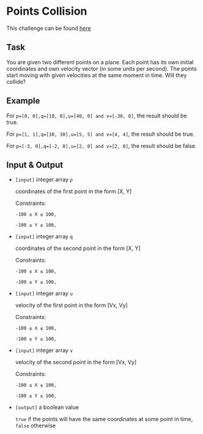 # Points Collision

This challenge can be found [here](https://www.codewars.com/kata/589a785f77c96080b7000050)

## Task
You are given two different points on a plane. Each point has its own initial coordinates and own velocity vector (in some units per second). The points start moving with given velocities at the same moment in time. Will they collide?

## Example
For `p=[0, 0],q=[10, 0],u=[40, 0] and v=[-30, 0]`, the result should be true.

For `p=[1, 1],q=[30, 30],u=[5, 5] and v=[4, 4]`, the result should be true.

For `p=[-3, 0],q=[-2, 0],u=[2, 0] and v=[2, 0]`, the result should be false.

## Input & Output
- `[input]` integer array `p`

  coordinates of the first point in the form [X, Y]

  Constraints:

  `-100 ≤ X ≤ 100,`

  `-100 ≤ Y ≤ 100,`

- `[input]` integer array `q`

  coordinates of the second point in the form [X, Y]

  Constraints:

  `-100 ≤ X ≤ 100,`

  `-100 ≤ Y ≤ 100,`

- `[input]` integer array `u`

  velocity of the first point in the form [Vx, Vy]

  Constraints:

  `-100 ≤ X ≤ 100,`

  `-100 ≤ Y ≤ 100,`

- `[input]` integer array `v`

  velocity of the second point in the form [Vx, Vy]

  Constraints:

  `-100 ≤ X ≤ 100,`

  `-100 ≤ Y ≤ 100,`

- `[output]` a boolean value

  `true` if the points will have the same coordinates at some point in time, `false` otherwise